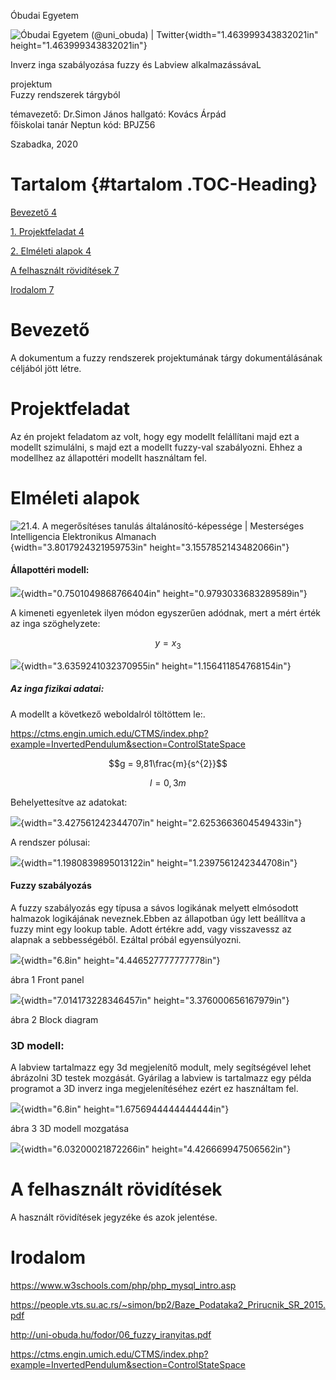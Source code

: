 Óbudai Egyetem

![Óbudai Egyetem (\@uni_obuda) \|
Twitter](docs/media/image1.png){width="1.463999343832021in"
height="1.463999343832021in"}

Inverz inga szabályozása fuzzy és Labview alkalmazássávaL

projektum\
Fuzzy rendszerek tárgyból

témavezető: Dr.Simon János hallgató: Kovács Árpád\
főiskolai tanár Neptun kód: BPJZ56

Szabadka, 2020

Tartalom {#tartalom .TOC-Heading}
========

[Bevezető 4](#bevezető)

[1. Projektfeladat 4](#projektfeladat)

[2. Elméleti alapok 4](#elméleti-alapok)

[A felhasznált rövidítések 7](#a-felhasznált-rövidítések)

[Irodalom 7](#irodalom)

Bevezető
========

A dokumentum a fuzzy rendszerek projektumának tárgy dokumentálásának
céljából jött létre.

Projektfeladat
==============

Az én projekt feladatom az volt, hogy egy modellt felállítani majd ezt a
modellt szimulálni, s majd ezt a modellt fuzzy-val szabályozni. Ehhez a
modellhez az állapottéri modellt használtam fel.

Elméleti alapok
===============

![21.4. A megerősítéses tanulás általánosító-képessége \| Mesterséges
Intelligencia Elektronikus
Almanach](docs/media/image2.png){width="3.8017924321959753in"
height="3.1557852143482066in"}

#### Állapottéri modell:

![](docs/media/image3.png){width="0.7501049868766404in"
height="0.9793033683289589in"}

A kimeneti egyenletek ilyen módon egyszerűen adódnak, mert a mért érték
az inga szöghelyzete:

$$y = x_{3}$$

![](docs/media/image4.png){width="3.6359241032370955in"
height="1.156411854768154in"}

##### Az inga fizikai adatai:

A modellt a következő weboldalról töltöttem le:.

<https://ctms.engin.umich.edu/CTMS/index.php?example=InvertedPendulum&section=ControlStateSpace>

$$g = 9,81\frac{m}{s^{2}}$$

$$l = 0,3m$$

Behelyettesítve az adatokat:

![](docs/media/image5.png){width="3.427561242344707in"
height="2.6253663604549433in"}

A rendszer pólusai:

![](docs/media/image6.png){width="1.1980839895013122in"
height="1.2397561242344708in"}

#### Fuzzy szabályozás

A fuzzy szabályozás egy típusa a sávos logikának melyett elmósodott
halmazok logikájának neveznek.Ebben az állapotban úgy lett beállítva a
fuzzy mint egy lookup table. Adott értékre add, vagy visszavessz az
alapnak a sebbességéből. Ezáltal próbál egyensúlyozni.

![](docs/media/image7.png){width="6.8in" height="4.446527777777778in"}

ábra 1 Front panel

![](docs/media/image8.png){width="7.014173228346457in"
height="3.376000656167979in"}

ábra 2 Block diagram

### 3D modell:

A labview tartalmazz egy 3d megjelenítő modult, mely segítségével lehet
ábrázolni 3D testek mozgását. Gyárilag a labview is tartalmazz egy példa
programot a 3D inverz inga megjelenítéséhez ezért ez használtam fel.

![](docs/media/image9.png){width="6.8in" height="1.6756944444444444in"}

ábra 3 3D modell mozgatása

![](docs/media/image10.png){width="6.03200021872266in"
height="4.426669947506562in"}

A felhasznált rövidítések
=========================

A használt rövidítések jegyzéke és azok jelentése.

Irodalom
========

<https://www.w3schools.com/php/php_mysql_intro.asp>

<https://people.vts.su.ac.rs/~simon/bp2/Baze_Podataka2_Prirucnik_SR_2015.pdf>

<http://uni-obuda.hu/fodor/06_fuzzy_iranyitas.pdf>

<https://ctms.engin.umich.edu/CTMS/index.php?example=InvertedPendulum&section=ControlStateSpace>
